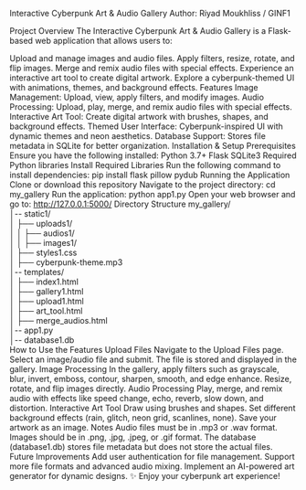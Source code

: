 Interactive Cyberpunk Art & Audio Gallery
Author: Riyad Moukhliss / GINF1

Project Overview
The Interactive Cyberpunk Art & Audio Gallery is a Flask-based web application that allows users to:

Upload and manage images and audio files.
Apply filters, resize, rotate, and flip images.
Merge and remix audio files with special effects.
Experience an interactive art tool to create digital artwork.
Explore a cyberpunk-themed UI with animations, themes, and background effects.
Features
Image Management: Upload, view, apply filters, and modify images.
Audio Processing: Upload, play, merge, and remix audio files with special effects.
Interactive Art Tool: Create digital artwork with brushes, shapes, and background effects.
Themed User Interface: Cyberpunk-inspired UI with dynamic themes and neon aesthetics.
Database Support: Stores file metadata in SQLite for better organization.
Installation & Setup
Prerequisites
Ensure you have the following installed:
Python 3.7+
Flask
SQLite3
Required Python libraries
Install Required Libraries
Run the following command to install dependencies:
pip install flask pillow pydub
Running the Application
Clone or download this repository
Navigate to the project directory:
cd my_gallery
Run the application:
python app1.py
Open your web browser and go to:
http://127.0.0.1:5000/
Directory Structure
my_gallery/  
│-- static1/  
│   ├── uploads1/  
│   │   ├── audios1/  
│   │   ├── images1/  
│   ├── styles1.css  
│   ├── cyberpunk-theme.mp3  
│-- templates/  
│   ├── index1.html  
│   ├── gallery1.html  
│   ├── upload1.html  
│   ├── art_tool.html  
│   ├── merge_audios.html  
│-- app1.py  
│-- database1.db  
How to Use the Features
Upload Files
Navigate to the Upload Files page.
Select an image/audio file and submit.
The file is stored and displayed in the gallery.
Image Processing
In the gallery, apply filters such as grayscale, blur, invert, emboss, contour, sharpen, smooth, and edge enhance.
Resize, rotate, and flip images directly.
Audio Processing
Play, merge, and remix audio with effects like speed change, echo, reverb, slow down, and distortion.
Interactive Art Tool
Draw using brushes and shapes.
Set different background effects (rain, glitch, neon grid, scanlines, none).
Save your artwork as an image.
Notes
Audio files must be in .mp3 or .wav format.
Images should be in .png, .jpg, .jpeg, or .gif format.
The database (database1.db) stores file metadata but does not store the actual files.
Future Improvements
Add user authentication for file management.
Support more file formats and advanced audio mixing.
Implement an AI-powered art generator for dynamic designs.
✨ Enjoy your cyberpunk art experience!






